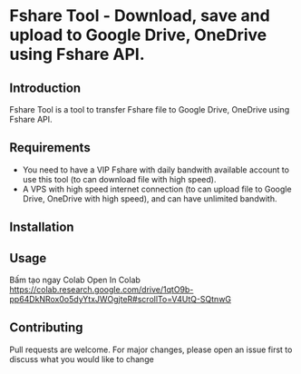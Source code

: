 # Fshare Tool - Download, save and upload to Google Drive, OneDrive using Fshare API.

## Introduction

Fshare Tool is a tool to transfer Fshare file to Google Drive, OneDrive using Fshare API.

## Requirements
- You need to have a VIP Fshare with daily bandwith available account to use this tool (to can download file with high speed).
- A VPS with high speed internet connection (to can upload file to Google Drive, OneDrive with high speed), and can have unlimited bandwith.



## Installation 


## Usage
Bấm tạo ngay Colab Open In Colab https://colab.research.google.com/drive/1qtO9b-pp64DkNRox0o5dyYtxJWOgjteR#scrollTo=V4UtQ-SQtnwG

## Contributing
Pull requests are welcome. For major changes, please open an issue first to discuss what you would like to change
